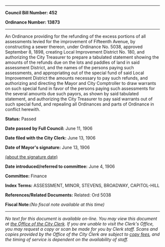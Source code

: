 

********

**Council Bill Number: 452**
   
**Ordinance Number: 13873**
********

 An Ordinance providing for the refunding of the excess portions of all assessments levied for the improvement of Fifteenth Avenue, by constructing a sewer thereon, under Ordinance No. 5038, approved September 8, 1898, creating Local Improvement District No. 180, and authorizing the City Treasurer to prepare a tabulated statement showing the amounts of the refunds due on the lots and paddles of land in said assessment District, and the names of the persons paying such assessments, and appropriating out of the special fund of said Local Improvement District the amounts necessary to pay such refunds, and authorizing and directing the Mayor and City Comptroller to draw warrants on such special fund in favor of the persons paying such assessments for the several amounts due such payors, as shown by said tabulated statement, and authorizing the City Treasurer to pay said warrants out of such special fund, and repealing all Ordinances and parts of Ordinance in conflict herewith.

**Status:** Passed
   
**Date passed by Full Council:** June 11, 1906
   
**Date filed with the City Clerk:** June 13, 1906
   
**Date of Mayor's signature:** June 13, 1906
   
[(about the signature date)](/~public/approvaldate.htm)
   
   
   
**Date introduced/referred to committee:** June 4, 1906
   
**Committee:** Finance
   
   
**Index Terms:** ASSESSMENT, MINOR, STEVENS, BROADWAY, CAPITOL-HILL

**References/Related Documents:** Related: Ord 5038

**Fiscal Note:**_(No fiscal note available at this time)_
********

_No text for this document is available on-line. You may view this document at [the Office of the City Clerk](http://www.seattle.gov/leg/clerk/contactUs.htm). If you are unable to visit the Clerk's Office, you may request a copy or scan be made for you by Clerk staff. Scans and copies provided by the Office of the City Clerk are subject to [copy fees](http://clerk.seattle.gov/~public/clerkfees.htm), and the timing of service is dependent on the availability of staff._

